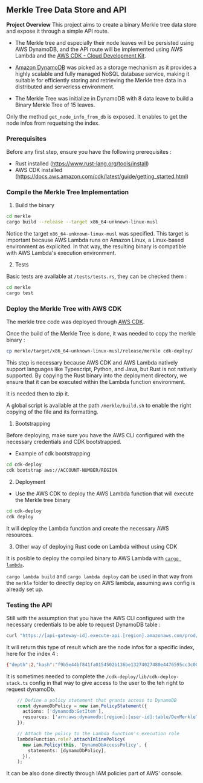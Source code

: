 ## Merkle Tree Data Store and API

**Project Overview**
This project aims to create a binary Merkle tree data store and expose it through a simple API route.

- The Merkle tree and especially their node leaves will be persisted using AWS DynamoDB, and the API route will be implemented using AWS Lambda and the [AWS CDK - Cloud Development Kit](https://aws.amazon.com/fr/cdk/).

- [Amazon DynamoDB](https://aws.amazon.com/fr/dynamodb) was picked as a storage mechanism as it provides a highly scalable and fully managed NoSQL database service, making it suitable for efficiently storing and retrieving the Merkle tree data in a distributed and serverless environment.

- The Merkle Tree was initialize in DynamoDB with 8 data leave to build a Binary Merkle Tree of 15 leaves.

Only the method  `get_node_info_from_db` is exposed. 
It enables to get the node infos from requetsing the index. 

### Prerequisites

Before any first step, ensure you have the following prerequisites :

- Rust installed (https://www.rust-lang.org/tools/install) 
- AWS CDK installed (https://docs.aws.amazon.com/cdk/latest/guide/getting_started.html)

### Compile the Merkle Tree Implementation

1. Build the binary 

```bash
cd merkle
cargo build --release --target x86_64-unknown-linux-musl
```

Notice the target `x86_64-unknown-linux-musl` was specified. This target is important because AWS Lambda runs on Amazon Linux, a Linux-based environment as explicited. In that way, the resulting binary is compatible with AWS Lambda's execution environment.

2. Tests

Basic tests are available at `/tests/tests.rs`, they can be checked them :

```bash
cd merkle
cargo test
```

### Deploy the Merkle Tree with AWS CDK

The merkle tree code was deployed through [AWS CDK](https://aws.amazon.com/fr/cdk/). 

Once the build of the Merkle Tree is done, it was needed to copy the merkle binary : 

```bash
cp merkle/target/x86_64-unknown-linux-musl/release/merkle cdk-deploy/
```

This step is necessary because AWS CDK and AWS Lambda natively support languages like Typescript, Python, and Java, but Rust is not natively supported. By copying the Rust binary into the deployment directory, we ensure that it can be executed within the Lambda function environment.

It is needed then to zip it. 

A global script is available at the path `/merkle/build.sh` to enable the right copying of the file and its formatting.

1. Bootstrapping

Before deploying, make sure you have the AWS CLI configured with the necessary credentials and CDK bootstrapped.

- Example of cdk bootstrapping 

```bash
cd cdk-deploy
cdk bootstrap aws://ACCOUNT-NUMBER/REGION
```

2. Deployment

- Use the AWS CDK to deploy the AWS Lambda function that will execute the Merkle tree binary

```bash
cd cdk-deploy
cdk deploy
```
It will deploy the Lambda function and create the necessary AWS resources.

3. Other way of deploying Rust code on Lambda without using CDK 

It is posible to deploy the compiled binary to AWS Lambda with [`cargo lambda`](https://www.cargo-lambda.info/). 

`cargo lambda build` and `cargo lambda deploy` can be used in that way from the `merkle` folder to directly deploy on AWS lambda, assuming aws config is already set up. 


### Testing the API

Still with the assumption that you have the AWS CLI configured with the necessary credentials to be able to request DynamoDB table : 

```bash 
curl "https://[api-gateway-id].execute-api.[region].amazonaws.com/prod/merkleinfos?index=[node-index]"
```
It will return this type of result which are the node infos for a specific index, here for the index 4 : 
```bash
{"depth":2,"hash":"f9b5e44bf841fa0154502b136be13274027480e4476595cc3c008c035c335501","offset":1}
```

It is sometimes needed to complete the `/cdk-deploy/lib/cdk-deploy-stack.ts` config in that way to give access to the user to the teh right to request dynamoDb. 


```ts
    // Define a policy statement that grants access to DynamoDB
    const dynamoDbPolicy = new iam.PolicyStatement({
      actions: ['dynamodb:GetItem'],
      resources: ['arn:aws:dynamodb:[region]:[user-id]:table/DevMerkleTree'],
    });

    // Attach the policy to the Lambda function's execution role
    lambdaFunction.role?.attachInlinePolicy(
      new iam.Policy(this, 'DynamoDbAccessPolicy', {
        statements: [dynamoDbPolicy],
      }),
    );

```

It can be also done directly through IAM policies part of AWS' console.

